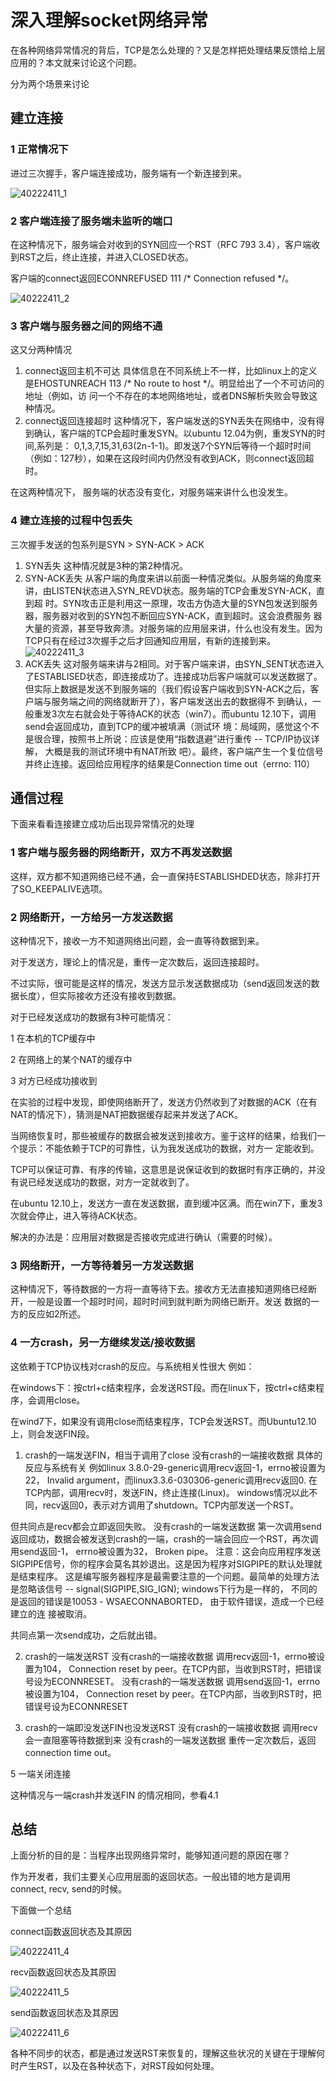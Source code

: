 # 深入理解socket网络异常



在各种网络异常情况的背后，TCP是怎么处理的？又是怎样把处理结果反馈给上层应用的？本文就来讨论这个问题。

分为两个场景来讨论

## **建立连接**

### 1 正常情况下

 进过三次握手，客户端连接成功，服务端有一个新连接到来。

![40222411_1](Study/复习/02-BAT面试题汇总及详解(进大厂必看)/BAT面试题汇总及详解(进大厂必看)_子文档/深入理解socket网络异常.assets/40222411_1.jpg)

### 2 客户端连接了服务端未监听的端口

在这种情况下，服务端会对收到的SYN回应一个RST（RFC 793 3.4），客户端收到RST之后，终止连接，并进入CLOSED状态。

客户端的connect返回ECONNREFUSED 111 /* Connection refused */。

![40222411_2](Study/复习/02-BAT面试题汇总及详解(进大厂必看)/BAT面试题汇总及详解(进大厂必看)_子文档/深入理解socket网络异常.assets/40222411_2.jpg)

### 3 客户端与服务器之间的网络不通

这又分两种情况

1. connect返回主机不可达
   具体信息在不同系统上不一样，比如linux上的定义是EHOSTUNREACH 113 /* No route to host */。明显给出了一个不可访问的地址（例如，访
   问一个不存在的本地网络地址，或者DNS解析失败会导致这种情况。
2. connect返回连接超时
   这种情况下，客户端发送的SYN丢失在网络中，没有得到确认，客户端的TCP会超时重发SYN。以ubuntu 12.04为例，重发SYN的时间,系列是：
   0,1,3,7,15,31,63(2n-1-1)。即发送7个SYN后等待一个超时时间（例如：127秒），如果在这段时间内仍然没有收到ACK，则connect返回超时。

在这两种情况下， 服务端的状态没有变化，对服务端来讲什么也没发生。

### 4 建立连接的过程中包丢失

三次握手发送的包系列是SYN > SYN-ACK > ACK

1. SYN丢失
   这种情况就是3种的第2种情况。
2. SYN-ACK丢失
   从客户端的角度来讲以前面一种情况类似。从服务端的角度来讲，由LISTEN状态进入SYN_REVD状态。服务端的TCP会重发SYN-ACK，直到超
   时。SYN攻击正是利用这一原理，攻击方伪造大量的SYN包发送到服务器，服务器对收到的SYN包不断回应SYN-ACK，直到超时。这会浪费服务
   器大量的资源，甚至导致奔溃。对服务端的应用层来讲，什么也没有发生。因为TCP只有在经过3次握手之后才回通知应用层，有新的连接到来。
   ![40222411_3](Study/复习/02-BAT面试题汇总及详解(进大厂必看)/BAT面试题汇总及详解(进大厂必看)_子文档/深入理解socket网络异常.assets/40222411_3.jpg)
3. ACK丢失
   这对服务端来讲与2相同。对于客户端来讲，由SYN_SENT状态进入了ESTABLISED状态，即连接成功了。连接成功后客户端就可以发送数据了。
   但实际上数据是发送不到服务端的（我们假设客户端收到SYN-ACK之后，客户端与服务端之间的网络就断开了），客户端发送出去的数据得不
   到确认，一般重发3次左右就会处于等待ACK的状态（win7）。而ubuntu 12.10下，调用send会返回成功，直到TCP的缓冲被填满（测试环
   境：局域网，感觉这个不是很合理，按照书上所说：应该是使用“指数退避”进行重传 -- TCP/IP协议详解， 大概是我的测试环境中有NAT所致
   吧）。最终，客户端产生一个复位信号并终止连接。返回给应用程序的结果是Connection time out（errno: 110）

## **通信过程**

下面来看看连接建立成功后出现异常情况的处理

### 1 客户端与服务器的网络断开，双方不再发送数据

  这样，双方都不知道网络已经不通，会一直保持ESTABLISHDED状态，除非打开了SO_KEEPALIVE选项。

### 2 网络断开，一方给另一方发送数据

这种情况下，接收一方不知道网络出问题，会一直等待数据到来。

对于发送方，理论上的情况是，重传一定次数后，返回连接超时。

不过实际，很可能是这样的情况，发送方显示发送数据成功（send返回发送的数据长度），但实际接收方还没有接收到数据。

对于已经发送成功的数据有3种可能情况：

1 在本机的TCP缓存中

2 在网络上的某个NAT的缓存中

3 对方已经成功接收到

在实验的过程中发现，即使网络断开了，发送方仍然收到了对数据的ACK（在有NAT的情况下），猜测是NAT把数据缓存起来并发送了ACK。

当网络恢复时，那些被缓存的数据会被发送到接收方。鉴于这样的结果，给我们一个提示：不能依赖于TCP的可靠性，认为我发送成功的数据，对方一
定能收到。

TCP可以保证可靠、有序的传输，这意思是说保证收到的数据时有序正确的，并没有说已经发送成功的数据，对方一定就收到了。

在ubuntu 12.10上，发送方一直在发送数据，直到缓冲区满。而在win7下，重发3次就会停止，进入等待ACK状态。

解决的办法是：应用层对数据是否接收完成进行确认（需要的时候）。

### 3 网络断开，一方等待着另一方发送数据

这种情况下，等待数据的一方将一直等待下去。接收方无法直接知道网络已经断开，一般是设置一个超时时间，超时时间到就判断为网络已断开。发送
数据的一方的反应如2所述。

### 4 一方crash，另一方继续发送/接收数据

 这依赖于TCP协议栈对crash的反应。与系统相关性很大 例如：

 在windows下：按ctrl+c结束程序，会发送RST段。而在linux下，按ctrl+c结束程序，会调用close。

 在wind7下，如果没有调用close而结束程序，TCP会发送RST。而Ubuntu12.10上，则会发送FIN段。

1.  crash的一端发送FIN，相当于调用了close
   没有crash的一端接收数据
   具体的反应与系统有关
   例如linux 3.8.0-29-generic调用recv返回-1，errno被设置为22， Invalid argument，而linux3.3.6-030306-generic调用recv返回0.
   在TCP内部，调用recv时，发送FIN，终止连接(Linux)。
   windows情况以此不同，recv返回0，表示对方调用了shutdown。TCP内部发送一个RST。

   但共同点是recv都会立即返回失败。
   没有crash的一端发送数据
   第一次调用send返回成功，数据会被发送到crash的一端，crash的一端会回应一个RST，再次调用send返回-1， errno被设置为32， 
   Broken pipe。 注意：这会向应用程序发送SIGPIPE信号，你的程序会莫名其妙退出。这是因为程序对SIGPIPE的默认处理就是结束程序。
   这是编写服务器程序是最需要注意的一个问题。最简单的处理方法是忽略该信号 -- signal(SIGPIPE,SIG_IGN);
   windows下行为是一样的， 不同的是返回的错误是10053 - WSAECONNABORTED， 由于软件错误，造成一个已经建立的连
   接被取消。

   共同点第一次send成功，之后就出错。

2. crash的一端发送RST
   没有crash的一端接收数据
   调用recv返回-1，errno被设置为104， Connection reset by peer。在TCP内部，当收到RST时，把错误号设为ECONNRESET。
   没有crash的一端发送数据
   调用send返回-1，errno被设置为104， Connection reset by peer。在TCP内部，当收到RST时，把错误号设为ECONNRESET

   

3. crash的一端即没发送FIN也没发送RST
   没有crash的一端接收数据
   调用recv会一直阻塞等待数据到来
   没有crash的一端发送数据
   重传一定次数后，返回connection time out。

5 一端关闭连接

  这种情况与一端crash并发送FIN 的情况相同，参看4.1

## 总结  

上面分析的目的是：当程序出现网络异常时，能够知道问题的原因在哪？

作为开发者，我们主要关心应用层面的返回状态。一般出错的地方是调用connect, recv, send的时候。

下面做一个总结

connect函数返回状态及其原因

![40222411_4](Study/复习/02-BAT面试题汇总及详解(进大厂必看)/BAT面试题汇总及详解(进大厂必看)_子文档/深入理解socket网络异常.assets/40222411_4.jpg)

recv函数返回状态及其原因

![40222411_5](Study/复习/02-BAT面试题汇总及详解(进大厂必看)/BAT面试题汇总及详解(进大厂必看)_子文档/深入理解socket网络异常.assets/40222411_5.jpg)

send函数返回状态及其原因

![40222411_6](Study/复习/02-BAT面试题汇总及详解(进大厂必看)/BAT面试题汇总及详解(进大厂必看)_子文档/深入理解socket网络异常.assets/40222411_6.jpg)

各种不同步的状态，都是通过发送RST来恢复的，理解这些状况的关键在于理解何时产生RST，以及在各种状态下，对RST段如何处理。